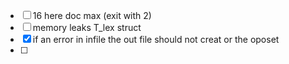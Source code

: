 - [ ] 16 here doc max (exit with 2)
- [ ] memory leaks T_lex struct
- [x] if an error in infile the out file should not creat or the oposet
- [ ]